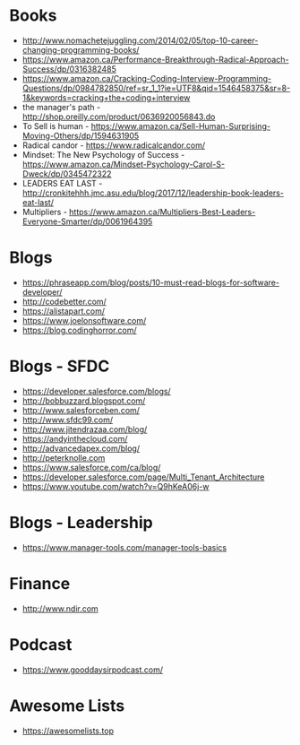 # Books
* http://www.nomachetejuggling.com/2014/02/05/top-10-career-changing-programming-books/
* https://www.amazon.ca/Performance-Breakthrough-Radical-Approach-Success/dp/0316382485
* https://www.amazon.ca/Cracking-Coding-Interview-Programming-Questions/dp/0984782850/ref=sr_1_1?ie=UTF8&qid=1546458375&sr=8-1&keywords=cracking+the+coding+interview
* the manager's path - http://shop.oreilly.com/product/0636920056843.do
* To Sell is human - https://www.amazon.ca/Sell-Human-Surprising-Moving-Others/dp/1594631905
* Radical candor - https://www.radicalcandor.com/
* Mindset: The New Psychology of Success - https://www.amazon.ca/Mindset-Psychology-Carol-S-Dweck/dp/0345472322
* LEADERS EAT LAST - http://cronkitehhh.jmc.asu.edu/blog/2017/12/leadership-book-leaders-eat-last/
* Multipliers - https://www.amazon.ca/Multipliers-Best-Leaders-Everyone-Smarter/dp/0061964395

# Blogs
* https://phraseapp.com/blog/posts/10-must-read-blogs-for-software-developer/
* http://codebetter.com/
* https://alistapart.com/
* https://www.joelonsoftware.com/
* https://blog.codinghorror.com/


# Blogs - SFDC
* https://developer.salesforce.com/blogs/
* http://bobbuzzard.blogspot.com/
* http://www.salesforceben.com/
* http://www.sfdc99.com/
* http://www.jitendrazaa.com/blog/
* https://andyinthecloud.com/
* http://advancedapex.com/blog/
* http://peterknolle.com
* https://www.salesforce.com/ca/blog/
* https://developer.salesforce.com/page/Multi_Tenant_Architecture 
* https://www.youtube.com/watch?v=Q9hKeA06j-w 

# Blogs - Leadership
* https://www.manager-tools.com/manager-tools-basics

# Finance
* http://www.ndir.com

# Podcast
* https://www.gooddaysirpodcast.com/

# Awesome Lists
* https://awesomelists.top

